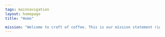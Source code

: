 ```yaml
---
tags: mainnavigation
layout: homepage
title: "Home"

mission: "Welcome to craft of coffee. This is our mission statement right here."
---
```

